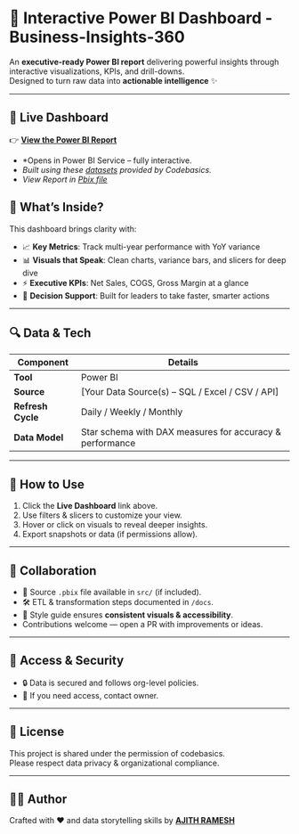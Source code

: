 # 🌟 Interactive Power BI Dashboard - Business-Insights-360


An **executive-ready Power BI report** delivering powerful insights through interactive visualizations, KPIs, and drill-downs.  
Designed to turn raw data into **actionable intelligence** ✨

---

## 🔗 Live Dashboard  

👉 [**View the Power BI Report**](https://app.powerbi.com/view?r=eyJrIjoiNWU0M2Q5YTQtM2ZjNS00NmU0LTg1MzMtNzBhNjYxMzMzZDk1IiwidCI6ImM2ZTU0OWIzLTVmNDUtNDAzMi1hYWU5LWQ0MjQ0ZGM1YjJjNCJ9&pageName=ReportSection0e765c0061580b067c73)  

- *Opens in Power BI Service – fully interactive.
- *Built using these [datasets](https://drive.google.com/drive/folders/1Wlr4IQ2pHFuXERYyFYWDrjTL9NLhhrT3?usp=drive_link) provided by Codebasics.*  
- *View Report in [Pbix file](https://drive.google.com/file/d/1Ai9u-Z6lGluPW-NHSjFN4tBcNOKLtHXa/view?usp=drive_link)*

## 🧭 What’s Inside?

This dashboard brings clarity with:

- 📈 **Key Metrics**: Track multi-year performance with YoY variance  
- 📊 **Visuals that Speak**: Clean charts, variance bars, and slicers for deep dive  
- ⚡ **Executive KPIs**: Net Sales, COGS, Gross Margin at a glance  
- 🎯 **Decision Support**: Built for leaders to take faster, smarter actions  

---

## 🔍 Data & Tech

| Component        | Details                                                  |
|------------------|----------------------------------------------------------|
| **Tool**         | Power BI                                                 |
| **Source**       | [Your Data Source(s) – SQL / Excel / CSV / API]          |
| **Refresh Cycle**| Daily / Weekly / Monthly                                 |
| **Data Model**   | Star schema with DAX measures for accuracy & performance |

---

## 🚀 How to Use

1. Click the **Live Dashboard** link above.  
2. Use filters & slicers to customize your view.  
3. Hover or click on visuals to reveal deeper insights.  
4. Export snapshots or data (if permissions allow).  

---

## 🤝 Collaboration

- 📂 Source `.pbix` file available in `src/` (if included).  
- 🛠️ ETL & transformation steps documented in `/docs`.  
- 🌈 Style guide ensures **consistent visuals & accessibility**.  
- Contributions welcome — open a PR with improvements or ideas.  

---

## 🔐 Access & Security

- 🔒 Data is secured and follows org-level policies.  
- 📢 If you need access, contact owner.  
 

---

## 📜 License

This project is shared under the permission of codebasics.  
Please respect data privacy & organizational compliance.  

---

## 👨‍💻 Author

Crafted with ❤️ and data storytelling skills by **[AJITH RAMESH](https://ajith-data-analyst.github.io/Portfolio/home.html)**  



